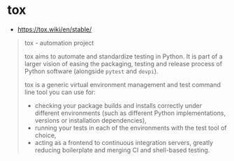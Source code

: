 # tox
* https://tox.wiki/en/stable/

> tox - automation project
> 
> tox aims to automate and standardize testing in Python. It is part of a larger vision of easing the packaging, testing and release process of Python software (alongside `pytest` and `devpi`).
>
> tox is a generic virtual environment management and test command line tool you can use for:
>
> * checking your package builds and installs correctly under different environments (such as different Python implementations, versions or installation dependencies),
> * running your tests in each of the environments with the test tool of choice,
> * acting as a frontend to continuous integration servers, greatly reducing boilerplate and merging CI and shell-based testing.